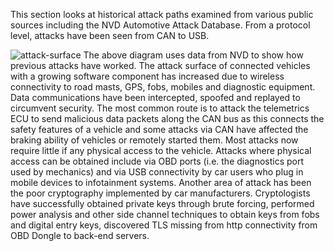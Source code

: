 This section looks at historical attack paths examined from various public sources including the NVD Automotive Attack Database. From a protocol level, attacks have been seen from CAN to USB.

![attack-surface](https://github.com/CloudSecurityAlliance-WG/automotive-iot/assets/82091132/193ab9ee-04e8-421f-b9ce-f023ab381270)
The above diagram uses data from NVD to show how previous attacks have worked.  The attack surface of connected vehicles with a growing software component has increased due to wireless connectivity to road masts, GPS, fobs, mobiles and diagnostic equipment. Data communications have been intercepted, spoofed and replayed to circumvent security. The most common route is to attack the telemetrics ECU to send malicious data packets along the CAN bus as this connects the safety features of a vehicle and some attacks via CAN have affected the braking ability of vehicles or remotely started them. Most attacks now require little if any physical access to the vehicle. Attacks where physical access can be obtained include via OBD ports (i.e. the diagnostics port used by mechanics) and via USB connectivity by car users who plug in mobile devices to infotainment systems.
Another area of attack has been the poor cryptography implemented by car manufacturers. Cryptologists have successfully obtained private keys through brute forcing, performed power analysis and other side channel techniques to obtain keys  from fobs and digital entry keys, discovered TLS missing from http connectivity from OBD Dongle to back-end servers. 
 
